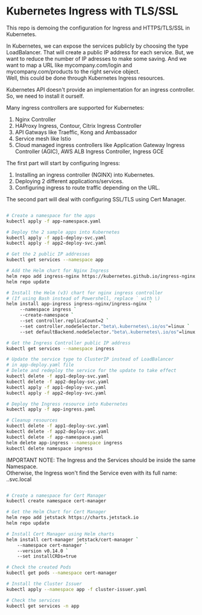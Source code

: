 # Kubernetes Ingress with TLS/SSL  

This repo is demoing the configuration for Ingress and HTTPS/TLS/SSL in Kubernetes.  

In Kubernetes, we can expose the services publicly by choosing the type LoadBalancer. That will create a public IP address for each service. But, we want to reduce the number of IP adresses to make some saving. And we want to map a URL like mycompany.com/login and mycompany.com/products to the right service object.  
Well, this could be done through Kubernetes Ingress resources.  

Kubernetes API doesn't provide an implementation for an ingress controller. So, we need to install it ourself. 

Many ingress controllers are supported for Kubernetes:  

1) Nginx Controller 
2) HAProxy Ingress, Contour, Citrix Ingress Controller  
3) API Gatways like Traeffic, Kong and Ambassador  
4) Service mesh like Istio  
5) Cloud managed ingress controllers like Application Gateway Ingress Controller (AGIC), AWS ALB Ingress Controller, Ingress GCE  

The first part will start by configuring Ingress:

1) Installing an ingress controller (NGINX) into Kubernetes.
2) Deploying 2 different applications/services.
3) Configuring ingress to route traffic depending on the URL.  

The second part will deal with configuring SSL/TLS using Cert Manager.  

```bash

# Create a namespace for the apps
kubectl apply -f app-namespace.yaml

# Deploy the 2 sample apps into Kubernetes
kubectl apply -f app1-deploy-svc.yaml 
kubectl apply -f app2-deploy-svc.yaml

# Get the 2 public IP addresses 
kubectl get services --namespace app

# Add the Helm chart for Nginx Ingress
helm repo add ingress-nginx https://kubernetes.github.io/ingress-nginx
helm repo update

# Install the Helm (v3) chart for nginx ingress controller
# (If using Bash instead of Powershell, replace ` with \)
helm install app-ingress ingress-nginx/ingress-nginx `
     --namespace ingress `
     --create-namespace `
     --set controller.replicaCount=2 `
     --set controller.nodeSelector."beta\.kubernetes\.io/os"=linux `
     --set defaultBackend.nodeSelector."beta\.kubernetes\.io/os"=linux

# Get the Ingress Controller public IP address
kubectl get services --namespace ingress

# Update the service type to ClusterIP instead of LoadBalancer 
# in app-deploy.yaml file
# Delete and redeploy the service for the update to take effect
kubectl delete -f app1-deploy-svc.yaml 
kubectl delete -f app2-deploy-svc.yaml
kubectl apply -f app1-deploy-svc.yaml 
kubectl apply -f app2-deploy-svc.yaml

# Deploy the Ingress resource into Kubernetes
kubectl apply -f app-ingress.yaml 

# Cleanup resources
kubectl delete -f app1-deploy-svc.yaml 
kubectl delete -f app2-deploy-svc.yaml
kubectl delete -f app-namespace.yaml
helm delete app-ingress --namespace ingress
kubectl delete namespace ingress

```

IMPORTANT NOTE: The Ingress and the Services should be inside the same Namespace.  
Otherwise, the Ingress won't find the Service even with its full name:  
<service-name>.<namespace>.svc.local


```bash

# Create a namespace for Cert Manager
kubectl create namespace cert-manager

# Get the Helm Chart for Cert Manager
helm repo add jetstack https://charts.jetstack.io
helm repo update

# Install Cert Manager using Helm charts
helm install cert-manager jetstack/cert-manager `
    --namespace cert-manager `
    --version v0.14.0 `
    --set installCRDs=true

# Check the created Pods
kubectl get pods --namespace cert-manager

# Install the Cluster Issuer
kubectl apply --namespace app -f cluster-issuer.yaml

# Check the services
kubectl get services -n app

```
